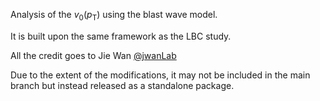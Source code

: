 Analysis of the $v_0{(p_\mathrm{T})}$ using the blast wave model. 

It is built upon the same framework as the LBC study.

All the credit goes to Jie Wan [@jwanLab](https://github.com/jwanLab)

Due to the extent of the modifications, it may not be included in the main branch but instead released as a standalone package.
